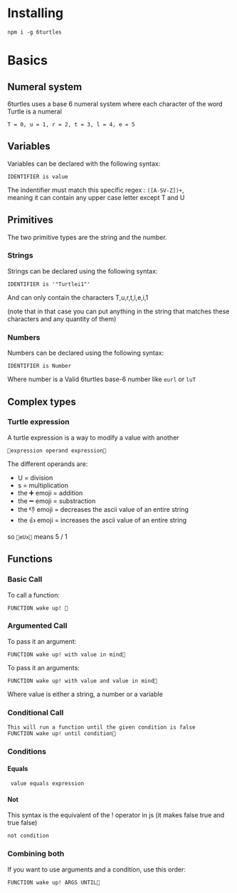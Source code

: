 # Installing

```
npm i -g 6turtles
```

# Basics

## Numeral system

6turtles uses a base 6 numeral system where each character of the word Turtle is a numeral

```
T = 0, u = 1, r = 2, t = 3, l = 4, e = 5
```
## Variables

Variables can be declared with the following syntax:

```
IDENTIFIER is value
```

The indentifier must match this specific regex : `([A-SV-Z])+`,  
meaning it can contain any upper case letter except T and U

## Primitives

The two primitive types are the string and the number.

### Strings 

Strings can be declared using the following syntax:

```
IDENTIFIER is '"Turtlei1"'
```

And can only contain the characters T,u,r,t,l,e,i,1

(note that in that case you can put anything in the string that matches these characters and any quantity of them)

### Numbers

Numbers can be declared using the following syntax:

```
IDENTIFIER is Number
```

Where number is a Valid 6turtles base-6 number like ``eurl`` or ``luT``


## Complex types

### Turtle expression

A turtle expression is a way to modify a value with another

``🐢expression operand expression🐢``

The different operands are:
* U = division
* s = multiplication
* the ➕ emoji = addition
* the ➖ emoji = substraction
* the 👎 emoji = decreases the ascii value of an entire string
* the 👍 emoji = increases the ascii value of an entire string

so ```🐢eUx🐢``` means 5 / 1

## Functions

### Basic Call
To call a function:

```
FUNCTION wake up! 🐢
```

### Argumented Call

To pass it an argument:

```
FUNCTION wake up! with value in mind🐢
```

To pass it an arguments:

```
FUNCTION wake up! with value and value in mind🐢
```

Where value is either a string, a number or a variable

### Conditional Call

```
This will run a function until the given condition is false
FUNCTION wake up! until condition🐢
```

### Conditions

#### Equals
```
 value equals expression
```

#### Not

This syntax is the equivalent of the ! operator in js (it makes false true and true false)

```
not condition
```

### Combining both

If you want to use arguments and a condition, use this order:

```
FUNCTION wake up! ARGS UNTIL🐢
```
